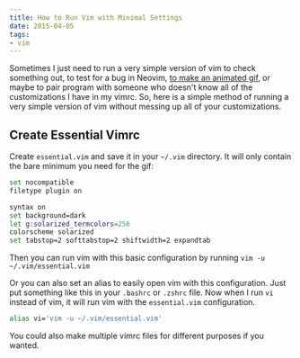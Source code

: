 ```yaml
---
title: How to Run Vim with Minimal Settings
date: 2015-04-05
tags:
- vim
---
```


Sometimes I just need to run a very simple version of vim to check something out, to test for a bug in Neovim, [to make an animated gif](/2015-03-11-how-to-create-vim-animated-gif/), or maybe to pair program with someone who doesn't know all of the customizations I have in my vimrc. So, here is a simple method of running a very simple version of vim without messing up all of your customizations.

## Create Essential Vimrc

Create `essential.vim` and save it in your `~/.vim` directory. It will only contain the bare minimum you need for the gif:

```bash
set nocompatible
filetype plugin on

syntax on
set background=dark
let g:solarized_termcolors=256
colorscheme solarized
set tabstop=2 softtabstop=2 shiftwidth=2 expandtab
```

Then you can run vim with this basic configuration by running `vim -u ~/.vim/essential.vim`

Or you can also set an alias to easily open vim with this configuration. Just put something like this in your `.bashrc` or `.zshrc` file. Now when I run `vi` instead of vim, it will run vim with the `essential.vim` configuration.

```bash
alias vi='vim -u ~/.vim/essential.vim'
```

You could also make multiple vimrc files for different purposes if you wanted.
